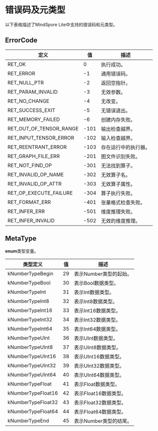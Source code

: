 # 错误码及元类型

以下表格描述了MindSpore Lite中支持的错误码和元类型。

## ErrorCode

| 定义 | 值 | 描述 |
| --- | --- | --- |
| RET_OK | 0 | 执行成功。 |
| RET_ERROR | -1 | 通用错误码。 |
| RET_NULL_PTR | -2 | 返回空指针。 |
| RET_PARAM_INVALID | -3 | 无效参数。 |
| RET_NO_CHANGE | -4 | 无改变。 |
| RET_SUCCESS_EXIT | -5 | 无错误退出。 |
| RET_MEMORY_FAILED | -6 | 创建内存失败。 |
| RET_OUT_OF_TENSOR_RANGE | -101 | 输出检查越界。 |
| RET_INPUT_TENSOR_ERROR | -102 | 输入检查越界。 |
| RET_REENTRANT_ERROR | -103 | 存在运行中的执行器。 |
| RET_GRAPH_FILE_ERR | -201 | 图文件识别失败。 |
| RET_NOT_FIND_OP | -301 | 无法找到算子。 |
| RET_INVALID_OP_NAME | -302 | 无效算子名。 |
| RET_INVALID_OP_ATTR | -303 | 无效算子属性。 |
| RET_OP_EXECUTE_FAILURE | -304 | 算子执行失败。 |
| RET_FORMAT_ERR | -401 | 张量格式检查失败。 |
| RET_INFER_ERR | -501 | 维度推理失败。 |
| RET_INFER_INVALID | -502 | 无效的维度推理。 |

## MetaType

 **enum**类型变量。

| 类型定义 | 值 | 描述 |
| --- | --- | --- |
|kNumberTypeBegin| 29 | 表示Number类型的起始。 |
|kNumberTypeBool| 30 | 表示Bool数据类型。 |
|kNumberTypeInt| 31 | 表示Int数据类型。 |
|kNumberTypeInt8| 32 | 表示Int8数据类型。 |
|kNumberTypeInt16| 33 | 表示Int16数据类型。 |
|kNumberTypeInt32| 34 | 表示Int32数据类型。 |
|kNumberTypeInt64| 35 | 表示Int64数据类型。 |
|kNumberTypeUInt| 36 | 表示UInt数据类型。 |
|kNumberTypeUInt8| 37 | 表示UInt8数据类型。 |
|kNumberTypeUInt16| 38 | 表示UInt16数据类型。 |
|kNumberTypeUInt32| 39 | 表示UInt32数据类型。 |
|kNumberTypeUInt64| 40 | 表示UInt64数据类型。 |
|kNumberTypeFloat| 41 | 表示Float数据类型。 |
|kNumberTypeFloat16| 42 | 表示Float16数据类型。 |
|kNumberTypeFloat32| 43 | 表示Float32数据类型。 |
|kNumberTypeFloat64| 44 | 表示Float64数据类型。|
|kNumberTypeEnd| 45 | 表示Number类型的结尾。 |

